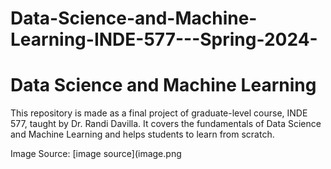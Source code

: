# Data-Science-and-Machine-Learning-INDE-577---Spring-2024-


# Data Science and Machine Learning

This repository is made as a final project of graduate-level course, INDE 577, taught by Dr. Randi Davilla. It covers the fundamentals of Data Science and Machine Learning and helps students to learn from scratch.  

Image Source: [image source](image.png

